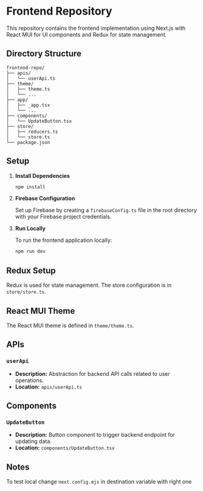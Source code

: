 # Frontend Repository

This repository contains the frontend implementation using Next.js with React MUI for UI components and Redux for state management.

## Directory Structure

```
frontend-repo/
├── apis/
│   └── userApi.ts
├── theme/
│   ├── theme.ts
│   └── ...
├── app/
│   ├── _app.tsx
│   └── ...
├── components/
│   └── UpdateButton.tsx
├── store/
│   ├── reducers.ts
│   └── store.ts
└── package.json
```

## Setup

1. **Install Dependencies**

   ```bash
   npm install
   ```

2. **Firebase Configuration**

   Set up Firebase by creating a `firebaseConfig.ts` file in the root directory with your Firebase project credentials.

3. **Run Locally**

   To run the frontend application locally:

   ```bash
   npm run dev
   ```

## Redux Setup

Redux is used for state management. The store configuration is in `store/store.ts`.

## React MUI Theme

The React MUI theme is defined in `theme/theme.ts`.

## APIs

### `userApi`

- **Description:** Abstraction for backend API calls related to user operations.
- **Location:** `apis/userApi.ts`

## Components

### `UpdateButton`

- **Description:** Button component to trigger backend endpoint for updating data.
- **Location:** `components/UpdateButton.tsx`

## Notes

To test local change `next.config.mjs` in destination variable with right one
